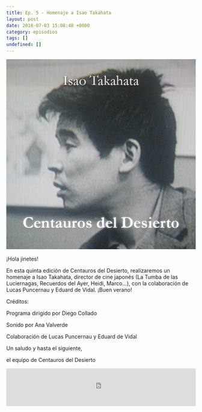 ```yaml
---
title: Ep. 5 - Homenaje a Isao Takahata
layout: post
date: 2018-07-03 15:08:48 +0000
category: episodios
tags: []
undefined: []
---
```

![Isao Takahata](/uploads/takahata.jpg "Isao Takahata")


¡Hola jinetes!

En esta quinta edición de Centauros del Desierto, realizaremos un homenaje a Isao Takahata, director de cine japonés (La Tumba de las Luciernagas, Recuerdos del Ayer, Heidi, Marco...), con la colaboración de Lucas Puncernau y Eduard de Vidal. ¡Buen verano!

 

Créditos:

Programa dirigido por Diego Collado

Sonido por Ana Valverde

Colaboración de Lucas Puncernau y Eduard de Vidal

 
Un saludo y hasta el siguiente,

el equipo de Centauros del Desierto

<iframe src="https://www.podbean.com/media/player/5ryws-9476e3?from=yiiadmin&skin=1&btn-skin=108&share=1&fonts=Helvetica&auto=0&download=0&rtl=0" scrolling="no" data-name="pb-iframe-player" width="100%" height="100" frameborder="0"></iframe>